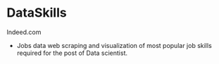 # DataSkills
Indeed.com
- Jobs data web scraping and visualization of most popular job skills required for the post of Data scientist.
